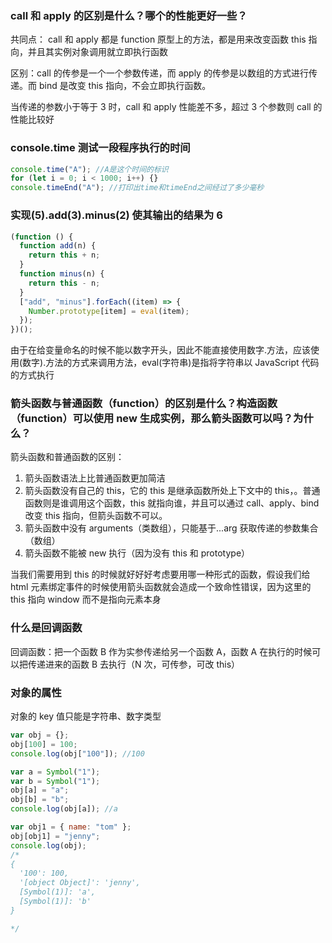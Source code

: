 ### call 和 apply 的区别是什么？哪个的性能更好一些？

共同点： call 和 apply 都是 function 原型上的方法，都是用来改变函数 this 指向，并且其实例对象调用就立即执行函数

区别：call 的传参是一个一个参数传递，而 apply 的传参是以数组的方式进行传递。而 bind 是改变 this 指向，不会立即执行函数。

当传递的参数小于等于 3 时，call 和 apply 性能差不多，超过 3 个参数则 call 的性能比较好

### console.time 测试一段程序执行的时间

```javascript
console.time("A"); //A是这个时间的标识
for (let i = 0; i < 1000; i++) {}
console.timeEnd("A"); //打印出time和timeEnd之间经过了多少毫秒
```

### 实现(5).add(3).minus(2) 使其输出的结果为 6

```javascript
(function () {
  function add(n) {
    return this + n;
  }
  function minus(n) {
    return this - n;
  }
  ["add", "minus"].forEach((item) => {
    Number.prototype[item] = eval(item);
  });
})();
```

由于在给变量命名的时候不能以数字开头，因此不能直接使用数字.方法，应该使用(数字).方法的方式来调用方法，eval(字符串)是指将字符串以 JavaScript 代码的方式执行

### 箭头函数与普通函数（function）的区别是什么？构造函数（function）可以使用 new 生成实例，那么箭头函数可以吗？为什么？

箭头函数和普通函数的区别：

1. 箭头函数语法上比普通函数更加简洁
2. 箭头函数没有自己的 this，它的 this 是继承函数所处上下文中的 this，。普通函数则是谁调用这个函数，this 就指向谁，并且可以通过 call、apply、bind 改变 this 指向，但箭头函数不可以。
3. 箭头函数中没有 arguments（类数组），只能基于...arg 获取传递的参数集合（数组）
4. 箭头函数不能被 new 执行（因为没有 this 和 prototype）

当我们需要用到 this 的时候就好好好考虑要用哪一种形式的函数，假设我们给 html 元素绑定事件的时候使用箭头函数就会造成一个致命性错误，因为这里的 this 指向 window 而不是指向元素本身

### 什么是回调函数

回调函数：把一个函数 B 作为实参传递给另一个函数 A，函数 A 在执行的时候可以把传递进来的函数 B 去执行（N 次，可传参，可改 this）

### 对象的属性

对象的 key 值只能是字符串、数字类型

```javascript
var obj = {};
obj[100] = 100;
console.log(obj["100"]); //100

var a = Symbol("1");
var b = Symbol("1");
obj[a] = "a";
obj[b] = "b";
console.log(obj[a]); //a

var obj1 = { name: "tom" };
obj[obj1] = "jenny";
console.log(obj);
/*
{
  '100': 100,
  '[object Object]': 'jenny',
  [Symbol(1)]: 'a',
  [Symbol(1)]: 'b'
}

*/
```
